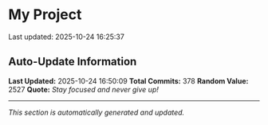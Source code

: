 # My Project


Last updated: 2025-10-24 16:25:37


























































































































































































































































































































































































## Auto-Update Information

**Last Updated:** 2025-10-24 16:50:09
**Total Commits:** 378
**Random Value:** 2527
**Quote:** _Stay focused and never give up!_

---
_This section is automatically generated and updated._